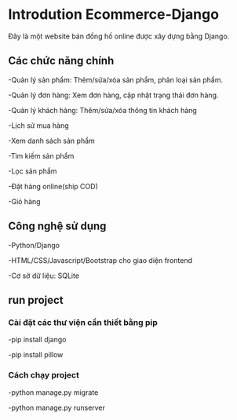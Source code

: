 # Introdution Ecommerce-Django
Đây là một website bán đồng hồ online được xây dựng bằng Django.
## Các chức năng chính

-Quản lý sản phẩm: Thêm/sửa/xóa sản phẩm, phân loại sản phẩm.

-Quản lý đơn hàng: Xem đơn hàng, cập nhật trạng thái đơn hàng.

-Quản lý khách hàng: Thêm/sửa/xóa thông tin khách hàng

-Lịch sử mua hàng

-Xem danh sách sản phẩm

-Tìm kiếm sản phẩm

-Lọc sản phẩm

-Đặt hàng online(ship COD)

-Giỏ hàng
## Công nghệ sử dụng
-Python/Django

-HTML/CSS/Javascript/Bootstrap cho giao diện frontend

-Cơ sở dữ liệu: SQLite
## run project
### Cài đặt các thư viện cần thiết bằng pip
-pip install django

-pip install pillow
### Cách chạy project
-python manage.py migrate

-python manage.py runserver
